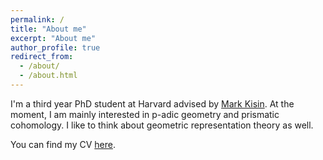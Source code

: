 ```yaml
---
permalink: /
title: "About me"
excerpt: "About me"
author_profile: true
redirect_from: 
  - /about/
  - /about.html
---
```


I'm a third year PhD student at Harvard advised by [Mark Kisin](https://people.math.harvard.edu/~kisin/). At the moment, I am mainly interested in p-adic geometry and prismatic cohomology. I like to think about geometric representation theory as well.

You can find my CV [here](https://dpentland.github.io/files/Pentland_CV.pdf).